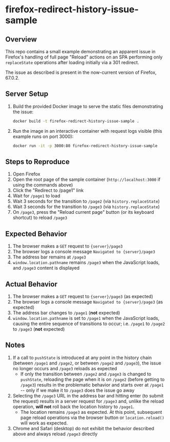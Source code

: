 # firefox-redirect-history-issue-sample

## Overview

This repo contains a small example demonstrating an apparent issue in Firefox's handling of full page "Reload" actions on an SPA performing only `replaceState` operations after loading initially via a 301 redirect.

The issue as described is present in the now-current version of Firefox, 67.0.2.

## Server Setup

1. Build the provided Docker image to serve the static files demonstrating the issue:

	```bash
	docker build -t firefox-redirect-history-issue-sample .
	```

1. Run the image in an interactive container with request logs visible (this example runs on port 3000):

	```bash
	docker run -it -p 3000:80 firefox-redirect-history-issue-sample
	```

## Steps to Reproduce

1. Open Firefox
1. Open the root page of the sample container (`http://localhost:3000` if using the commands above)
1. Click the "Redirect to /page1" link
1. Wait for `/page1` to load
1. Wait 3 seconds for the transition to `/page2` (via `history.replaceState`)
1. Wait 3 seconds for the transition to `/page3` (via `history.replaceState`)
1. On `/page3`, press the "Reload current page" button (or its keyboard shortcut) to reload `/page3`

## Expected Behavior

1. The browser makes a `GET` request to `{server}/page3`
1. The browser logs a console message `Navigated to {server}/page3`
1. The address bar remains at `/page3`
1. `window.location.pathname` remains `/page3` when the JavaScript loads, and `/page3` content is displayed

## Actual Behavior

1. The browser makes a `GET` request to `{server}/page3` (as expected)
1. The browser logs a console message `Navigated to {server}/page3` (as expected)
1. The address bar changes to `/page1` (__not__ expected)
1. `window.location.pathname` is set to `/page1` when the JavaScript loads, causing the entire sequence of transitions to occur; i.e. `/page1` to `/page2` to `/page3` (__not__ expected)

## Notes

1. If a call to `pushState` is introduced at any point in the history chain (between `/page1` and `/page2`, or between `/page2` and `/page3`), the issue no longer occurs and `/page3` reloads as expected
    * If only the transition between `/page2` and `/page3` is changed to `pushState`, reloading the page when it is on `/page2` (before getting to `/page3`) results in the problematic behavior and starts over at `/page1` -- only if we make it to `/page3` does the issue go away
1. Selecting the `/page3` URL in the address bar and hitting enter (to submit the request) results in a server request for `/page3` and, unlike the reload operation, __will not__ roll back the location history to `/page1`. 
    * The location remains `/page3` as expected. At this point, subsequent page reload operations via the browser button or `location.reload()` will work as expected.
1. Chrome and Safari (desktop) do not exhibit the behavior described above and always reload `/page3` directly
